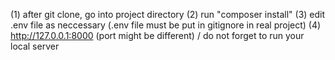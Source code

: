 (1) after git clone, go into project directory
(2) run "composer install"
(3) edit .env file as neccessary (.env file must be put in gitignore in real project)
(4) http://127.0.0.1:8000  (port might be different)  / do not forget to run your local server
